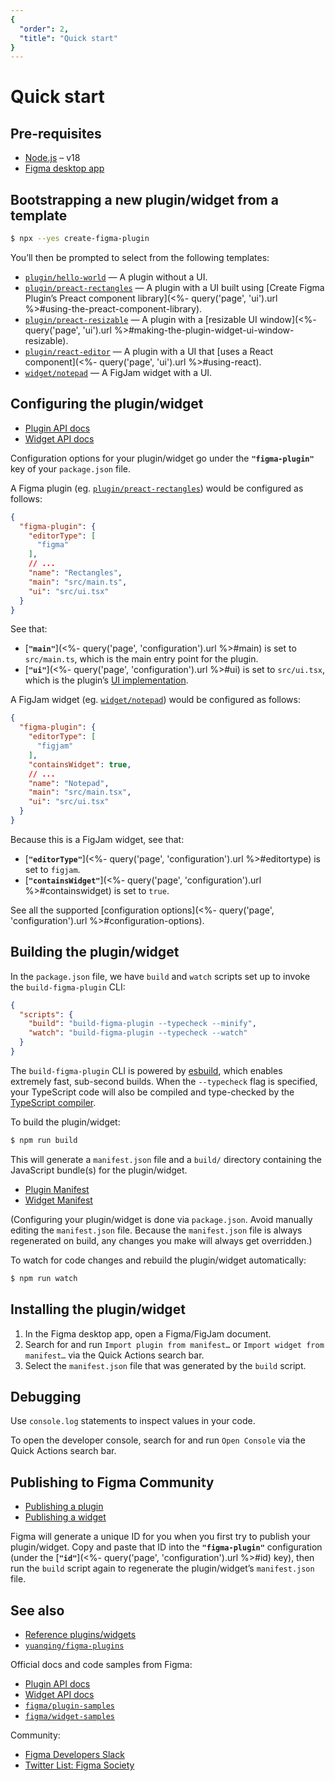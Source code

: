 ```yaml
---
{
  "order": 2,
  "title": "Quick start"
}
---
```


# Quick start

## Pre-requisites

- [Node.js](https://nodejs.org) – v18
- [Figma desktop app](https://figma.com/downloads/)

## Bootstrapping a new plugin/widget from a template

```sh
$ npx --yes create-figma-plugin
```

You’ll then be prompted to select from the following templates:

- [`plugin/hello-world`](https://github.com/yuanqing/create-figma-plugin/tree/main/packages/create-figma-plugin/templates/plugin/hello-world) — A plugin without a UI.
- [`plugin/preact-rectangles`](https://github.com/yuanqing/create-figma-plugin/tree/main/packages/create-figma-plugin/templates/plugin/preact-rectangles) — A plugin with a UI built using [Create Figma Plugin’s Preact component library](<%- query('page', 'ui').url %>#using-the-preact-component-library).
- [`plugin/preact-resizable`](https://github.com/yuanqing/create-figma-plugin/tree/main/packages/create-figma-plugin/templates/plugin/preact-resizable) — A plugin with a [resizable UI window](<%- query('page', 'ui').url %>#making-the-plugin-widget-ui-window-resizable).
- [`plugin/react-editor`](https://github.com/yuanqing/create-figma-plugin/tree/main/packages/create-figma-plugin/templates/plugin/react-editor) — A plugin with a UI that [uses a React component](<%- query('page', 'ui').url %>#using-react).
- [`widget/notepad`](https://github.com/yuanqing/create-figma-plugin/tree/main/packages/create-figma-plugin/templates/widget/notepad) — A FigJam widget with a UI.

## Configuring the plugin/widget

- [Plugin API docs](https://figma.com/plugin-docs/)
- [Widget API docs](https://figma.com/widget-docs/)

Configuration options for your plugin/widget go under the **`"figma-plugin"`** key of your `package.json` file.

A Figma plugin (eg. [`plugin/preact-rectangles`](https://github.com/yuanqing/create-figma-plugin/tree/main/packages/create-figma-plugin/templates/plugin/preact-rectangles)) would be configured as follows:

```json
{
  "figma-plugin": {
    "editorType": [
      "figma"
    ],
    // ...
    "name": "Rectangles",
    "main": "src/main.ts",
    "ui": "src/ui.tsx"
  }
}
```

See that:

- [**`"main"`**](<%- query('page', 'configuration').url %>#main) is set to `src/main.ts`, which is the main entry point for the plugin.
- [**`"ui"`**](<%- query('page', 'configuration').url %>#ui) is set to `src/ui.tsx`, which is the plugin’s [UI implementation](<%- query('page', 'ui').url %>).

A FigJam widget (eg. [`widget/notepad`](https://github.com/yuanqing/create-figma-plugin/tree/main/packages/create-figma-plugin/templates/widget/notepad)) would be configured as follows:

```json
{
  "figma-plugin": {
    "editorType": [
      "figjam"
    ],
    "containsWidget": true,
    // ...
    "name": "Notepad",
    "main": "src/main.tsx",
    "ui": "src/ui.tsx"
  }
}
```

Because this is a FigJam widget, see that:

- [**`"editorType"`**](<%- query('page', 'configuration').url %>#editortype) is set to `figjam`.
- [**`"containsWidget"`**](<%- query('page', 'configuration').url %>#containswidget) is set to `true`.

See all the supported [configuration options](<%- query('page', 'configuration').url %>#configuration-options).

## Building the plugin/widget

In the `package.json` file, we have `build` and `watch` scripts set up to invoke the `build-figma-plugin` CLI:

```json
{
  "scripts": {
    "build": "build-figma-plugin --typecheck --minify",
    "watch": "build-figma-plugin --typecheck --watch"
  }
}
```

The `build-figma-plugin` CLI is powered by [esbuild](https://esbuild.github.io), which enables extremely fast, sub-second builds. When the `--typecheck` flag is specified, your TypeScript code will also be compiled and type-checked by the [TypeScript compiler](https://www.typescriptlang.org/docs/handbook/compiler-options.html).

To build the plugin/widget:

```sh
$ npm run build
```

This will generate a `manifest.json` file and a `build/` directory containing the JavaScript bundle(s) for the plugin/widget.

- [Plugin Manifest](https://figma.com/plugin-docs/manifest/)
- [Widget Manifest](https://figma.com/widget-docs/widget-manifest/)

(Configuring your plugin/widget is done via `package.json`. Avoid manually editing the `manifest.json` file. Because the `manifest.json` file is always regenerated on build, any changes you make will always get overridden.)

To watch for code changes and rebuild the plugin/widget automatically:

```sh
$ npm run watch
```

## Installing the plugin/widget

1. In the Figma desktop app, open a Figma/FigJam document.
2. Search for and run `Import plugin from manifest…` or `Import widget from manifest…` via the Quick Actions search bar.
3. Select the `manifest.json` file that was generated by the `build` script.

## Debugging

Use `console.log` statements to inspect values in your code.

To open the developer console, search for and run `Open Console` via the Quick Actions search bar.

## Publishing to Figma Community

- [Publishing a plugin](https://help.figma.com/hc/en-us/articles/360042293394-Publish-plugins-to-the-Figma-Community)
- [Publishing a widget](https://help.figma.com/hc/en-us/articles/4410337103639-Publish-widgets-to-the-Figma-Community)

Figma will generate a unique ID for you when you first try to publish your plugin/widget. Copy and paste that ID into the **`"figma-plugin"`** configuration (under the [**`"id"`**](<%- query('page', 'configuration').url %>#id) key), then run the `build` script again to regenerate the plugin/widget’s `manifest.json` file.

## See also

- [Reference plugins/widgets](<%- query('page', 'reference-plugins-and-widgets').url %>)
- [`yuanqing/figma-plugins`](https://github.com/yuanqing/figma-plugins#readme)

Official docs and code samples from Figma:

- [Plugin API docs](https://figma.com/plugin-docs/)
- [Widget API docs](https://figma.com/widget-docs/)
- [`figma/plugin-samples`](https://github.com/figma/plugin-samples#readme)
- [`figma/widget-samples`](https://github.com/figma/widget-samples#readme)

Community:

- [Figma Developers Slack](https://figmaplugins.slack.com/join/shared_invite/zt-wxiou90z-uvQxCXD5eIOrP9fw2B0bPw)
- [Twitter List: Figma Society](https://twitter.com/i/lists/1426096037383581697)
